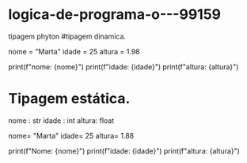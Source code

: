 # logica-de-programa-o---99159
tipagem phyton 
#tipagem dinamica.

nome = "Marta"
idade = 25
altura = 1.98

print(f"nome: {nome}")
print(f"idade: {idade}")
print(f"altura: {altura}")

# Tipagem estática.

nome : str 
idade : int 
altura: float

nome= "Marta"
idade= 25
altura= 1.88


print(f"Nome: {nome}")
print(f"idade: {idade}") 
print(f"altura: {altura}")

